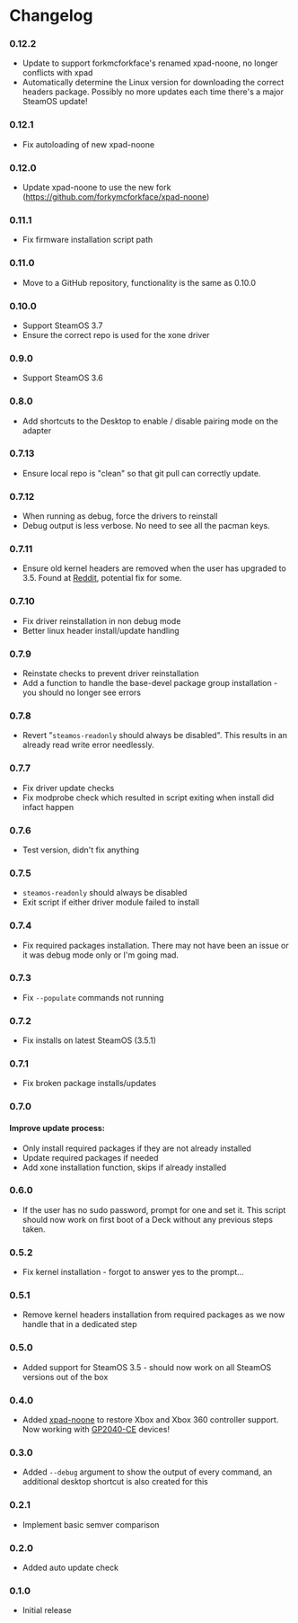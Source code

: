 # Changelog

### 0.12.2

 - Update to support forkmcforkface's renamed xpad-noone, no longer conflicts with xpad
 - Automatically determine the Linux version for downloading the correct headers package. Possibly no more updates each time there's a major SteamOS update!

### 0.12.1

 - Fix autoloading of new xpad-noone

### 0.12.0

 - Update xpad-noone to use the new fork (https://github.com/forkymcforkface/xpad-noone)

### 0.11.1

 - Fix firmware installation script path

### 0.11.0

 - Move to a GitHub repository, functionality is the same as 0.10.0

### 0.10.0

 - Support SteamOS 3.7
 - Ensure the correct repo is used for the xone driver

### 0.9.0

 - Support SteamOS 3.6

### 0.8.0

 - Add shortcuts to the Desktop to enable / disable pairing mode on the adapter

### 0.7.13
 - Ensure local repo is "clean" so that git pull can correctly update.

### 0.7.12
 - When running as debug, force the drivers to reinstall
 - Debug output is less verbose. No need to see all the pacman keys.

### 0.7.11
 - Ensure old kernel headers are removed when the user has upgraded to 3.5.
 Found at [Reddit](https://www.reddit.com/r/SteamDeck/comments/17lj4j6/installing_dkms_modules_fails/k7ekm0x/), potential fix for some.

### 0.7.10
 - Fix driver reinstallation in non debug mode
 - Better linux header install/update handling

### 0.7.9
 - Reinstate checks to prevent driver reinstallation
 - Add a function to handle the base-devel package group installation - you should no longer see errors

### 0.7.8
 - Revert "`steamos-readonly` should always be disabled". This results in an already read write error needlessly.

### 0.7.7
 - Fix driver update checks
 - Fix modprobe check which resulted in script exiting when install did infact happen

### 0.7.6
 - Test version, didn't fix anything

### 0.7.5
 - `steamos-readonly` should always be disabled
 - Exit script if either driver module failed to install

### 0.7.4
 - Fix required packages installation. There may not have been an issue or it was debug mode only or I'm going mad.

### 0.7.3
 - Fix `--populate` commands not running

### 0.7.2
 - Fix installs on latest SteamOS (3.5.1)

### 0.7.1
 - Fix broken package installs/updates

### 0.7.0
 #### Improve update process:
 - Only install required packages if they are not already installed
 - Update required packages if needed
 - Add xone installation function, skips if already installed
### 0.6.0
 - If the user has no sudo password, prompt for one and set it. This script should now work on first boot of a Deck without any previous steps taken.

### 0.5.2
 - Fix kernel installation - forgot to answer yes to the prompt...

### 0.5.1
 - Remove kernel headers installation from required packages as we now handle that in a dedicated step

### 0.5.0
 - Added support for SteamOS 3.5 - should now work on all SteamOS versions out of the box

### 0.4.0
 - Added [xpad-noone](https://github.com/medusalix/xpad-noone) to restore Xbox and Xbox 360 controller support. Now working with [GP2040-CE](https://github.com/OpenStickCommunity/GP2040-CE) devices!

### 0.3.0
 - Added `--debug` argument to show the output of every command, an additional desktop shortcut is also created for this

### 0.2.1
 - Implement basic semver comparison

### 0.2.0
 - Added auto update check

### 0.1.0
 - Initial release
